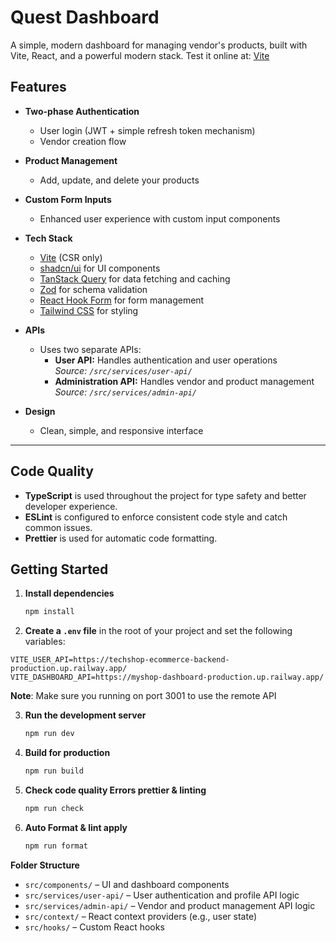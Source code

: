 # Quest Dashboard

A simple, modern dashboard for managing vendor's products, built with Vite, React, and a powerful modern stack.
Test it online at: [Vite](https://vitejs.dev/)

## Features

- **Two-phase Authentication**
  - User login (JWT + simple refresh token mechanism)
  - Vendor creation flow

- **Product Management**
  - Add, update, and delete your products

- **Custom Form Inputs**
  - Enhanced user experience with custom input components

- **Tech Stack**
  - [Vite](https://vitejs.dev/) (CSR only)
  - [shadcn/ui](https://ui.shadcn.com/) for UI components
  - [TanStack Query](https://tanstack.com/query/latest) for data fetching and caching
  - [Zod](https://zod.dev/) for schema validation
  - [React Hook Form](https://react-hook-form.com/) for form management
  - [Tailwind CSS](https://tailwindcss.com/) for styling

- **APIs**
  - Uses two separate APIs:
    - **User API:** Handles authentication and user operations  
      _Source: `/src/services/user-api/`_
    - **Administration API:** Handles vendor and product management  
      _Source: `/src/services/admin-api/`_

- **Design**
  - Clean, simple, and responsive interface

---

## Code Quality

- **TypeScript** is used throughout the project for type safety and better developer experience.
- **ESLint** is configured to enforce consistent code style and catch common issues.
- **Prettier** is used for automatic code formatting.

## Getting Started

1. **Install dependencies**
   ```bash
   npm install
   ```
2. **Create a `.env` file**
 in the root of your project and set the following variables:
```env
VITE_USER_API=https://techshop-ecommerce-backend-production.up.railway.app/
VITE_DASHBOARD_API=https://myshop-dashboard-production.up.railway.app/
```
**Note**: Make sure you running on port 3001 to use the remote API

3. **Run the development server**
   ```bash
   npm run dev
   ```
4. **Build for production**
   ```bash
   npm run build
   ```
5. **Check code quality Errors prettier & linting**
   ```bash
   npm run check
   ```
6. **Auto Format & lint apply**
   ```bash
   npm run format
   ```

**Folder Structure**

- `src/components/` – UI and dashboard components
- `src/services/user-api/` – User authentication and profile API logic
- `src/services/admin-api/` – Vendor and product management API logic
- `src/context/` – React context providers (e.g., user state)
- `src/hooks/` – Custom React hooks
